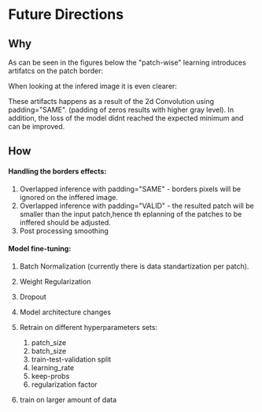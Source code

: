 # Future Directions

## Why
As can be seen in the figures below the "patch-wise" learning introduces artifatcs on the patch border:

When looking at the infered image it is even clearer:

These artifacts happens as a result of the 2d Convolution using padding="SAME". (padding of zeros results with higher gray level).
In addition, the loss of the model didnt reached the expected minimum and can be improved.

## How

#### Handling the borders effects:
  1. Overlapped inference with padding="SAME" - borders pixels will be ignored on the inffered image.
  2. Overlapped inference with padding="VALID" - the resulted patch will be smaller than the input patch,hence th eplanning of the patches to be inffered should be adjusted.
  3. Post processing smoothing

#### Model fine-tuning:
1. Batch Normalization (currently there is data standartization per patch).
2. Weight Regularization
3. Dropout
4. Model architecture changes
5. Retrain on different hyperparameters sets:

      1. patch_size
      2. batch_size
      3. train-test-validation split
      4. learning_rate
      5. keep-probs
      6. regularization factor

6. train on larger amount of data
  
